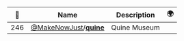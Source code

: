 |:star2: | Name | Description | 🌍|
|---|---|---|---|
|246|[@MakeNowJust](https://github.com/MakeNowJust)/[**quine**](https://github.com/MakeNowJust/quine)|Quine Museum||

